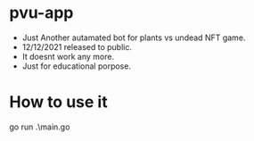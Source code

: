 # pvu-app
- Just Another autamated bot for plants vs undead NFT game.
- 12/12/2021 released to public.
- It doesnt work any more.
- Just for educational porpose.

# How to use it
go run .\main.go


